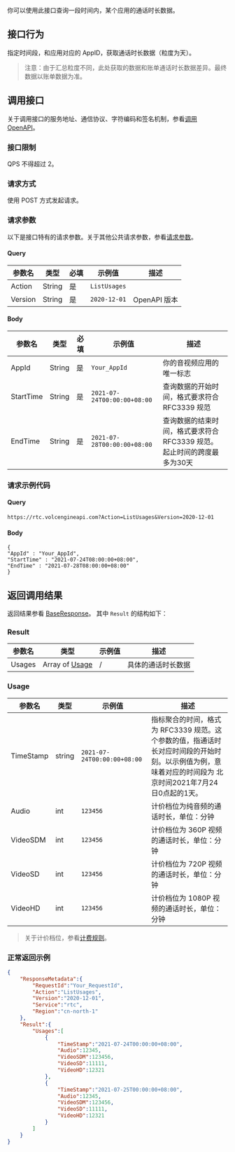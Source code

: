 你可以使用此接口查询一段时间内，某个应用的通话时长数据。

## 接口行为

指定时间段，和应用对应的 AppID，获取通话时长数据（粒度为天）。

> 注意：由于汇总粒度不同，此处获取的数据和账单通话时长数据差异。最终数据以账单数据为准。

## 调用接口

关于调用接口的服务地址、通信协议、字符编码和签名机制，参看[调用 OpenAPI](69828)。
### 接口限制

QPS 不得超过 2。

### 请求方式

使用 POST 方式发起请求。

### 请求参数

以下是接口特有的请求参数。关于其他公共请求参数，参看[请求参数](69828.md#requestparameters)。

#### Query

|  **参数名**  |  **类型**  |  **必填**  |  **示例值**  |  **描述**  |
| --- | --- | --- | --- | --- |
| Action | String | 是 | `ListUsages` |  |
| Version | String | 是 | `2020-12-01` | OpenAPI 版本 |


#### Body

|  **参数名**  |  **类型**  |  **必填**  |  **示例值**  |  **描述**  |
| --- | --- | --- | --- | --- |
| AppId | String | 是 | `Your_AppId` | 你的音视频应用的唯一标志 |
| StartTime | String | 是 | `2021-07-24T00:00:00+08:00` | 查询数据的开始时间，格式要求符合 RFC3339 规范 |
| EndTime | String | 是 | `2021-07-28T00:00:00+08:00` | 查询数据的结束时间，格式要求符合 RFC3339 规范。起止时间的跨度最多为30天 |


### 请求示例代码

#### Query

```
https://rtc.volcengineapi.com?Action=ListUsages&Version=2020-12-01
```

#### Body

```
{
"AppId" : "Your_AppId",
"StartTime" : "2021-07-24T08:00:00+08:00",
"EndTime" : "2021-07-28T08:00:00+08:00"
}
```

## 返回调用结果

返回结果参看 [BaseResponse](69835.md#baseresponse)。
其中 `Result` 的结构如下：

### Result

| 参数名 | 类型 | 示例值 | 描述 |
| --- | --- | --- | --- |
| Usages | Array of [Usage](#usage) | / | 具体的通话时长数据 |


### Usage

| 参数名 | 类型 | 示例值 | 描述 |
| --- | --- | --- | --- |
| TimeStamp | string | `2021-07-24T00:00:00+08:00` | 指标聚合的时间，格式为 RFC3339 规范。这个参数的值，指通话时长对应时间段的开始时刻。以示例值为例，意味着对应的时间段为 北京时间2021年7月24日0点起的1天。|
| Audio | int | `123456` | 计价档位为纯音频的通话时长，单位：分钟 |
| VideoSDM | int | `123456` | 计价档位为 360P 视频的通话时长，单位：分钟 |
| VideoSD | int | `123456` | 计价档位为 720P 视频的通话时长，单位：分钟 |
| VideoHD | int | `123456` | 计价档位为 1080P 视频的通话时长，单位：分钟 |


> 关于计价档位，参看[计费规则](69871)。


### 正常返回示例
```json
{
    "ResponseMetadata":{
        "RequestId":"Your_RequestId",
        "Action":"ListUsages",
        "Version":"2020-12-01",
        "Service":"rtc",
        "Region":"cn-north-1"
    },
    "Result":{
        "Usages":[
            {
                "TimeStamp":"2021-07-24T00:00:00+08:00",
                "Audio":12345,
                "VideoSDM":123456,
                "VideoSD":11111,
                "VideoHD":12321
            },
            {
                "TimeStamp":"2021-07-25T00:00:00+08:00",
                "Audio":12345,
                "VideoSDM":123456,
                "VideoSD":11111,
                "VideoHD":12321
            }
        ]
    }
}
```